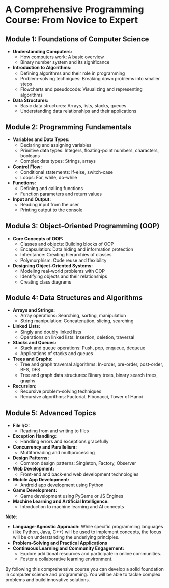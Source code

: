 # A Comprehensive Programming Course: From Novice to Expert

## **Module 1: Foundations of Computer Science**

* **Understanding Computers:**
    * How computers work: A basic overview
    * Binary number system and its significance
* **Introduction to Algorithms:**
    * Defining algorithms and their role in programming
    * Problem-solving techniques: Breaking down problems into smaller steps
    * Flowcharts and pseudocode: Visualizing and representing algorithms
* **Data Structures:**
    * Basic data structures: Arrays, lists, stacks, queues
    * Understanding data relationships and their applications

## **Module 2: Programming Fundamentals**

* **Variables and Data Types:**
    * Declaring and assigning variables
    * Primitive data types: Integers, floating-point numbers, characters, booleans
    * Complex data types: Strings, arrays
* **Control Flow:**
    * Conditional statements: If-else, switch-case
    * Loops: For, while, do-while
* **Functions:**
    * Defining and calling functions
    * Function parameters and return values
* **Input and Output:**
    * Reading input from the user
    * Printing output to the console

## **Module 3: Object-Oriented Programming (OOP)**

* **Core Concepts of OOP:**
    * Classes and objects: Building blocks of OOP
    * Encapsulation: Data hiding and information protection
    * Inheritance: Creating hierarchies of classes
    * Polymorphism: Code reuse and flexibility
* **Designing Object-Oriented Systems:**
    * Modeling real-world problems with OOP
    * Identifying objects and their relationships
    * Creating class diagrams

## **Module 4: Data Structures and Algorithms**

* **Arrays and Strings:**
    * Array operations: Searching, sorting, manipulation
    * String manipulation: Concatenation, slicing, searching
* **Linked Lists:**
    * Singly and doubly linked lists
    * Operations on linked lists: Insertion, deletion, traversal
* **Stacks and Queues:**
    * Stack and queue operations: Push, pop, enqueue, dequeue
    * Applications of stacks and queues
* **Trees and Graphs:**
    * Tree and graph traversal algorithms: In-order, pre-order, post-order, BFS, DFS
    * Tree and graph data structures: Binary trees, binary search trees, graphs
* **Recursion:**
    * Recursive problem-solving techniques
    * Recursive algorithms: Factorial, Fibonacci, Tower of Hanoi

## **Module 5: Advanced Topics**

* **File I/O:**
    * Reading from and writing to files
* **Exception Handling:**
    * Handling errors and exceptions gracefully
* **Concurrency and Parallelism:**
    * Multithreading and multiprocessing
* **Design Patterns:**
    * Common design patterns: Singleton, Factory, Observer
* **Web Development:**
    * Front-end and back-end web development technologies
* **Mobile App Development:**
    * Android app development using Python
* **Game Development:**
    * Game development using PyGame or JS Engines
* **Machine Learning and Artificial Intelligence:**
    * Introduction to machine learning and AI concepts

**Note:**

* **Language-Agnostic Approach:** While specific programming languages (like Python, Java, C++) will be used to implement concepts, the focus will be on understanding the underlying principles.
* **Problem-Solving and Practical Applications**
* **Continuous Learning and Community Engagement:**
    * Explore additional resources and participate in online communities. 
    * Foster a collaborative learning environment.

By following this comprehensive course you can develop a solid foundation in computer science and programming. You will be able to tackle complex problems and build innovative solutions.
